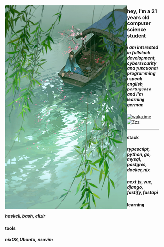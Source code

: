 <p float="left">
  <img src="https://github.com/matheus-hrm/matheus-hrm/blob/d47a3e20117903a00bb11d0069be00346530eff3/leaf.jpg" width="400" align="left">
</p>

### hey, i'm a 21 years old computer science student 
##### i am interested in fullstack development, cybersecurity and functional programming <br> i speak english, portuguese and i'm learning german

[![wakatime](https://wakatime.com/badge/user/c1054241-c005-4f30-bee2-f1689db4f8f4.svg)](https://wakatime.com/@c1054241-c005-4f30-bee2-f1689db4f8f4)
<img src="https://raw.githubusercontent.com/Tarikul-Islam-Anik/Animated-Fluent-Emojis/master/Emojis/Smilies/Zzz.png" alt="Zzz" width="25" height="25" />

---


#### stack 
<h5> typescript, python, go, mysql, postgres, docker, nix</h5>
<h5>next.js, vue, django, fastify, fastapi  </h5>

#### learning
<h5> haskell, bash, elixir</h5>

#### tools
<h5> nixOS, Ubuntu, neovim </h5>

